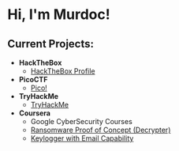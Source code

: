 <h1>Hi, I'm Murdoc!</h1>

<h2>Current Projects:</h2>

- <b>HackTheBox</b>
  - [HackTheBox Profile](https://github.com/)
- <b>PicoCTF</b>
  - [Pico!](https://github.com/) <b></b>
- <b>TryHackMe</b>
  - [TryHackMe](https://github.com/)
- <b>Coursera</b>
  - Google CyberSecurity Courses
  - [Ransomware Proof of Concept (Decrypter)](https://github.com/)
  - [Keylogger with Email Capability](https://github.com/)
<!--
